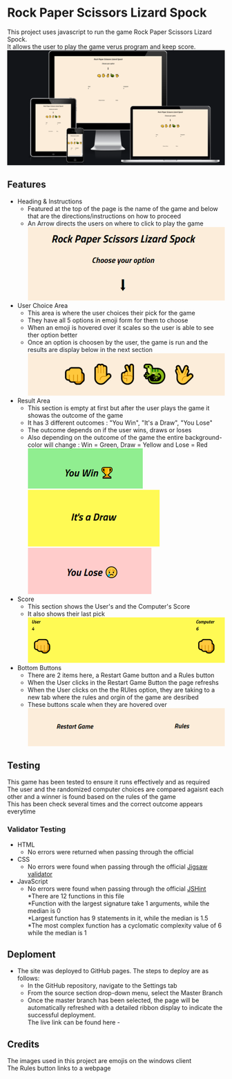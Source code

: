 # Rock Paper Scissors Lizard Spock
This project uses javascript to run the game Rock Paper Scissors Lizard Spock. <br>
It allows the user to play the game verus program and keep score. <br>
![screenshot](Screenshot_responsive.PNG) <br>
## Features <br>
* Heading & Instructions <br>
    * Featured at the top of the page is the name of the game and below that are the directions/instructions on how to proceed <br>
    * An Arrow directs the users on where to click to play the game <br>
![screenshot](Screenshot_Heading%26Instructions.PNG) <br>
* User Choice Area <br>
    * This area is where the user choices their pick for the game <br>
    * They have all 5 options in emoji form for them to choose <br>
    * When an emoji is hovered over it scales so the user is able to see ther option better <br>
    * Once an option is choosen by the user, the game is run and the results are display below in the next section <br>
![screenshot](Screenshot_Emojis.PNG) <br>   
* Result Area <br>
    * This section is empty at first but after the user plays the game it showas the outcome of the game <br>
    * It has 3 different outcomes : "You Win", "It's a Draw", "You Lose" <br> 
    * The outcome depends on if the user wins, draws or loses <br>     
    * Also depending on the outcome of the game the entire background-color will change : Win = Green, Draw = Yellow and Lose = Red <br>
![screenshot](Screenshot_Win.PNG)<br> 
![screenshot](Screenshot_Draw.PNG)<br>
![screenshot](Screenshot_Lose.PNG)<br> 
* Score <br>
    * This section shows the User's and the Computer's Score <br>
    * It also shows their last pick <br>
![screenshot](Screenshot_Scores.PNG) <br>  
* Bottom Buttons <br>
    * There are 2 items here, a Restart Game button and a Rules button <br>
    * When the User clicks in the Restart Game Button the page refreshs <br>
    * When the User clicks on the the RUles option, they are taking to a new tab where the rules and orgin of the game are desribed<br>
    * These buttons scale when they are hovered over <br>
![screenshot](Screenshot_Buttons.PNG)<br>    
## Testing <br>
This game has been tested to ensure it runs effectively and as required <br>
The user and the randomized computer choices are compared agaisnt each other and a winner is found based on the rules of the game <br>
This has been check several times and the correct outcome appears everytime <br>
### Validator Testing <br>
* HTML <br>
    * No errors were returned when passing through the official <br>
* CSS <br>
    * No errors were found when passing through the official [Jigsaw validator](https://jigsaw.w3.org/css-validator/validator?uri=https%3A%2F%2Fanupd12.github.io%2Fportfolio_2%2F&profile=css3svg&usermedium=all&warning=1&vextwarning=&lang=en) <br>
* JavaScript <br>
    * No errors were found when passing through the official [JSHint](https://jshint.com/) <br>
        *There are 12 functions in this file <br>
        *Function with the largest signature take 1 arguments, while the median is 0 <br>
        *Largest function has 9 statements in it, while the median is 1.5 <br>
        *The most complex function has a cyclomatic complexity value of 6 while the median is 1 <br>
## Deploment <br>
* The site was deployed to GitHub pages. The steps to deploy are as follows: <br> 
    * In the GitHub repository, navigate to the Settings tab<br>
    * From the source section drop-down menu, select the Master Branch<br>
    * Once the master branch has been selected, the page will be automatically refreshed with a detailed ribbon display to indicate the successful deployment. <br>
The live link can be found here - <br>
## Credits <br>
The images used in this project are emojis on the windows client <br>
The Rules button links to a webpage<br>

